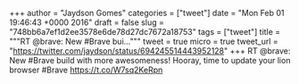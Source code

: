 
+++
author = "Jaydson Gomes"
categories = ["tweet"]
date = "Mon Feb 01 19:46:43 +0000 2016"
draft = false
slug = "748bb6a7ef1d2ee3578e6de78d27dc7672a18753"
tags = ["tweet"]
title = """RT @brave: New #Brave bui..."""
tweet = true
micro = true
tweet_url = "https://twitter.com/jaydson/status/694245514443952128"
+++
RT @brave: New #Brave build with more awesomeness! Hooray, time to update your lion browser #Brave  https://t.co/W7sq2KeRpn
